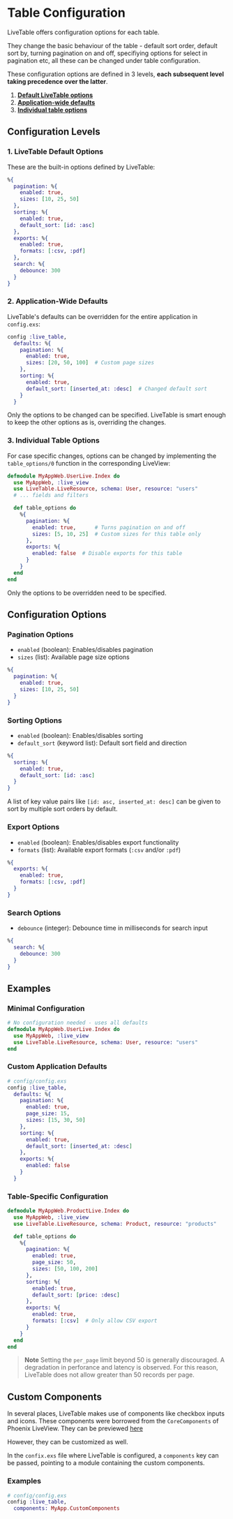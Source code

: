 # Table Configuration
LiveTable offers configuration options for each table.

They change the basic behaviour of the table - default sort order, default sort by, turning pagination on and off, specifiying options for select in pagination etc, all these can be changed under table configuration.


These configuration options are defined in 3 levels, **each subsequent level taking precedence over the latter**.

1. [**Default LiveTable options**](#1-livetable-default-options)
2. [**Application-wide defaults**](#2-application-wide-defaults)
3. [**Individual table options**](#3-individual-table-options)

## Configuration Levels

### 1. LiveTable Default Options

These are the built-in options defined by LiveTable:

```elixir
%{
  pagination: %{
    enabled: true,
    sizes: [10, 25, 50]
  },
  sorting: %{
    enabled: true,
    default_sort: [id: :asc]
  },
  exports: %{
    enabled: true,
    formats: [:csv, :pdf]
  },
  search: %{
    debounce: 300
  }
}
```

### 2. Application-Wide Defaults

LiveTable's defaults can be overridden for the entire application in `config.exs`:

```elixir
config :live_table,
  defaults: %{
    pagination: %{
      enabled: true,
      sizes: [20, 50, 100]  # Custom page sizes
    },
    sorting: %{
      enabled: true,
      default_sort: [inserted_at: :desc]  # Changed default sort
    }
  }
```
Only the options to be changed can be specified. LiveTable is smart enough to keep the other options as is, overriding the changes.

### 3. Individual Table Options
For case specific changes, options can be changed by implementing the `table_options/0` function in the corresponding LiveView:

```elixir
defmodule MyAppWeb.UserLive.Index do
  use MyAppWeb, :live_view
  use LiveTable.LiveResource, schema: User, resource: "users"
  # ... fields and filters

  def table_options do
    %{
      pagination: %{
        enabled: true,      # Turns pagination on and off
        sizes: [5, 10, 25]  # Custom sizes for this table only
      },
      exports: %{
        enabled: false  # Disable exports for this table
      }
    }
  end
end
```
Only the options to be overridden need to be specified.

## Configuration Options

### Pagination Options
- `enabled` (boolean): Enables/disables pagination
- `sizes` (list): Available page size options

```elixir
%{
  pagination: %{
    enabled: true,
    sizes: [10, 25, 50]
  }
}
```

### Sorting Options
- `enabled` (boolean): Enables/disables sorting
- `default_sort` (keyword list): Default sort field and direction

```elixir
%{
  sorting: %{
    enabled: true,
    default_sort: [id: :asc]
  }
}
```
A list of key value pairs like `[id: asc, inserted_at: desc]` can be given to sort by multiple sort orders by default.

### Export Options
- `enabled` (boolean): Enables/disables export functionality
- `formats` (list): Available export formats (`:csv` and/or `:pdf`)

```elixir
%{
  exports: %{
    enabled: true,
    formats: [:csv, :pdf]
  }
}
```

### Search Options
- `debounce` (integer): Debounce time in milliseconds for search input

```elixir
%{
  search: %{
    debounce: 300
  }
}
```

## Examples

### Minimal Configuration
```elixir
# No configuration needed - uses all defaults
defmodule MyAppWeb.UserLive.Index do
  use MyAppWeb, :live_view
  use LiveTable.LiveResource, schema: User, resource: "users"
end
```

### Custom Application Defaults
```elixir
# config/config.exs
config :live_table,
  defaults: %{
    pagination: %{
      enabled: true,
      page_size: 15,
      sizes: [15, 30, 50]
    },
    sorting: %{
      enabled: true,
      default_sort: [inserted_at: :desc]
    },
    exports: %{
      enabled: false
    }
  }
```

### Table-Specific Configuration
```elixir
defmodule MyAppWeb.ProductLive.Index do
  use MyAppWeb, :live_view
  use LiveTable.LiveResource, schema: Product, resource: "products"

  def table_options do
    %{
      pagination: %{
        enabled: true,
        page_size: 50,
        sizes: [50, 100, 200]
      },
      sorting: %{
        enabled: true,
        default_sort: [price: :desc]
      },
      exports: %{
        enabled: true,
        formats: [:csv]  # Only allow CSV export
      }
    }
  end
end
```

> **Note** Setting the `per_page` limit beyond 50 is generally discouraged. A degradation in perforance and latency is observed. For this reason, LiveTable does not allow greater than 50 records per page.


## Custom Components
In several places, LiveTable makes use of components like checkbox inputs and icons. These components were borrowed from the `CoreComponents` of Phoenix LiveView. They can be previewed [here](https://github.com/gurujada/live_table/blob/master/lib/live_table/components.ex)

However, they can be customized as well.

In the `confix.exs` file where LiveTable is configured, a `components` key can be passed, pointing to a module containing the custom components.

### Examples

```elixir
# config/config.exs
config :live_table,
  components: MyApp.CustomComponents
```
